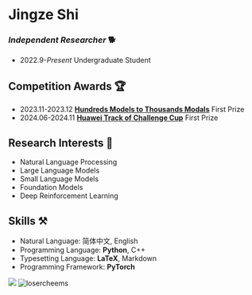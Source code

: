 <!-- <img align="right" src="https://github-readme-stats.vercel.app/api?username=LoserCheems&show_icons=true&theme=transparent&hide_title=true&hide_rank=true" /> -->


# Jingze Shi

<!-- **news**: I am looking for a research internship in the field of NLP, if you have any information, please contact me. 📧 -->

### *Independent Researcher* 🐕

- 2022.9-*Present* Undergraduate Student


## Competition Awards 🏆

- 2023.11-2023.12 **[Hundreds Models to Thousands Modals](https://competition.huaweicloud.com/information/1000041979/introduction)** First Prize
- 2024.06-2024.11 **[Huawei Track of Challenge Cup](https://competition.huaweicloud.com/information/1000042047/introduction)** First Prize


## Research Interests 🔭

- Natural Language Processing
- Large Language Models
- Small Language Models
- Foundation Models
- Deep Reinforcement Learning


## Skills ⚒️

- Natural Language: 简体中文, English
- Programming Language: **Python**, C++
- Typesetting Language: **LaTeX**, Markdown
- Programming Framework: **PyTorch**



<img src="https://github-readme-stats.vercel.app/api/top-langs/?username=LoserCheems&layout=compact" />

<img align="bottom" src="https://komarev.com/ghpvc/?username=LoserCheems" alt="losercheems" />
